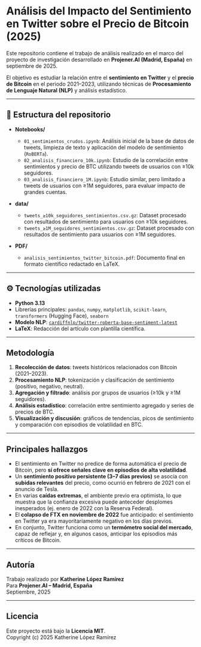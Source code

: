 # Análisis del Impacto del Sentimiento en Twitter sobre el Precio de Bitcoin (2025)

Este repositorio contiene el trabajo de análisis realizado en el marco del proyecto de investigación desarrollado en **Projener.AI (Madrid, España)** en septiembre de 2025.

El objetivo es estudiar la relación entre el **sentimiento en Twitter** y el **precio de Bitcoin** en el periodo 2021–2023, utilizando técnicas de **Procesamiento de Lenguaje Natural (NLP)** y análisis estadístico.

---

## 📂 Estructura del repositorio

- **Notebooks/**
  - `01_sentimientos_crudos.ipynb`: Análisis inicial de la base de datos de tweets, limpieza de texto y aplicación del modelo de sentimiento (`RoBERTa`).
  - `02_analisis_financiero_10k.ipynb`: Estudio de la correlación entre sentimientos y precio de BTC utilizando tweets de usuarios con ≥10k seguidores.
  - `03_analisis_financiero_1M.ipynb`: Estudio similar, pero limitado a tweets de usuarios con ≥1M seguidores, para evaluar impacto de grandes cuentas.

- **data/**
  - `tweets_≥10k_seguidores_sentimientos.csv.gz`: Dataset procesado con resultados de sentimiento para usuarios con ≥10k seguidores.
  - `tweets_≥1M_seguidores_sentimientos.csv.gz`: Dataset procesado con resultados de sentimiento para usuarios con ≥1M seguidores.

- **PDF/**
  - `analisis_sentimientos_twitter_bitcoin.pdf`: Documento final en formato científico redactado en LaTeX.

---

## ⚙️ Tecnologías utilizadas

- **Python 3.13**  
- Librerías principales: `pandas`, `numpy`, `matplotlib`, `scikit-learn`, `transformers` (Hugging Face), `seaborn`  
- **Modelo NLP**: [`cardiffnlp/twitter-roberta-base-sentiment-latest`](https://huggingface.co/cardiffnlp/twitter-roberta-base-sentiment-latest)  
- **LaTeX**: Redacción del artículo con plantilla científica.  

---

## Metodología

1. **Recolección de datos**: tweets históricos relacionados con Bitcoin (2021–2023).  
2. **Procesamiento NLP**: tokenización y clasificación de sentimiento (positivo, negativo, neutral).  
3. **Agregación y filtrado**: análisis por grupos de usuarios (≥10k y ≥1M seguidores).  
4. **Análisis estadístico**: correlación entre sentimiento agregado y series de precios de BTC.  
5. **Visualización y discusión**: gráficos de tendencias, picos de sentimiento y comparación con episodios de volatilidad en BTC.  

---

## Principales hallazgos

- El sentimiento en Twitter no predice de forma automática el precio de Bitcoin, pero **sí ofrece señales clave en episodios de alta volatilidad**.  
- Un **sentimiento positivo persistente (3–7 días previos)** se asocia con **subidas relevantes** del precio, como ocurrió en febrero de 2021 con el anuncio de Tesla.  
- En varias **caídas extremas**, el ambiente previo era optimista, lo que muestra que la confianza excesiva puede anteceder desplomes inesperados (ej. enero de 2022 con la Reserva Federal).  
- El **colapso de FTX en noviembre de 2022** fue anticipado: el sentimiento en Twitter ya era mayoritariamente negativo en los días previos.  
- En conjunto, Twitter funciona como un **termómetro social del mercado**, capaz de reflejar y, en algunos casos, anticipar los episodios más críticos de Bitcoin.  

---

## Autoría

Trabajo realizado por **Katherine López Ramírez**  
Para **Projener.AI – Madrid, España**  
Septiembre, 2025 

---

## Licencia

Este proyecto está bajo la **Licencia MIT**.    
Copyright (c) 2025 Katherine López Ramírez
